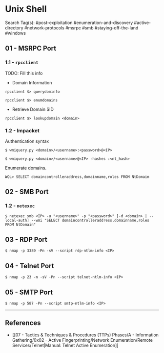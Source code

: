 # Unix Shell

Search Tag(s): #post-exploitation #enumeration-and-discovery #active-directory #network-protocols #msrpc #smb #staying-off-the-land #windows

## 01 - MSRPC Port

### 1.1 - `rpcclient`

TODO: Fill this info

- Domain Information

```
rpcclient $> querydominfo

rpcclient $> enumdomains
```

- Retrieve Domain SID

```
rpcclient $> lookupdomain <domain>
```

### 1.2 - Impacket

Authentication syntax

```
$ wmiquery.py <domain>/<username>:<password>@<IP>

$ wmiquery.py <domain>/<username>@<IP> -hashes :<nt_hash>
```

Enumerate domains.

```
WQL> SELECT domaincontrolleraddress,domainname,roles FROM NtDomain
```

## 02 - SMB Port

### 1.2 - `netexec`

```
$ netexec smb <IP> -u "<username>" -p "<password>" [-d <domain> | --local-auth] --wmi "SELECT domaincontrolleraddress,domainname,roles FROM NtDomain"
```

## 03 - RDP Port

```
$ nmap -p 3389 -Pn -sV --script rdp-ntlm-info <IP>
```

## 04 - Telnet Port

```
$ nmap -p 23 -n -sV -Pn --script telnet-ntlm-info <IP>
```

## 05 - SMTP Port

```
$ nmap -p 587 -Pn --script smtp-ntlm-info <IP>
```

---
## References

- [[07 - Tactics & Techniques & Procedures (TTPs) Phases/A - Information Gathering/0x02 - Active Fingerprinting/Network Enumeration/Remote Services/Telnet|Manual: Telnet Active Enumeration]]
